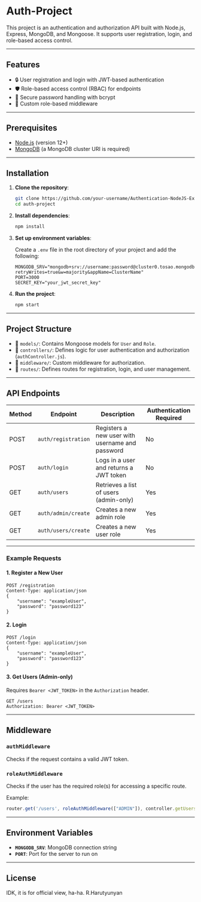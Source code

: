 
# Auth-Project

This project is an authentication and authorization API built with Node.js, Express, MongoDB, and Mongoose. It supports user registration, login, and role-based access control.

---

## Features
- 🔒 User registration and login with JWT-based authentication
- 🛡️ Role-based access control (RBAC) for endpoints
- 🔑 Secure password handling with bcrypt
- 🧩 Custom role-based middleware

---

## Prerequisites

- [Node.js](https://nodejs.org/) (version 12+)
- [MongoDB](https://www.mongodb.com/) (a MongoDB cluster URI is required)

---

## Installation

1. **Clone the repository**:
    ```bash
    git clone https://github.com/your-username/Authentication-NodeJS-ExpressJS.git
    cd auth-project
    ```

2. **Install dependencies**:
    ```bash
    npm install
    ```

3. **Set up environment variables**:

   Create a `.env` file in the root directory of your project and add the following:

    ```plaintext
    MONGODB_SRV="mongodb+srv://username:password@cluster0.tosao.mongodb.net/?retryWrites=true&w=majority&appName=ClusterName"
    PORT=3000
    SECRET_KEY="your_jwt_secret_key"
    ```

4. **Run the project**:
    ```bash
    npm start
    ```

---

## Project Structure

- 📁 `models/`: Contains Mongoose models for `User` and `Role`.
- 📁 `controllers/`: Defines logic for user authentication and authorization (`authController.js`).
- 📁 `middleware/`: Custom middleware for authorization.
- 📁 `routes/`: Defines routes for registration, login, and user management.

---

## API Endpoints

| Method | Endpoint            | Description                                        | Authentication Required |
|--------|---------------------|----------------------------------------------------|--------------------------|
| POST   | `auth/registration` | Registers a new user with username and password    | No                       |
| POST   | `auth/login`        | Logs in a user and returns a JWT token             | No                       |
| GET    | `auth/users`        | Retrieves a list of users (admin-only)             | Yes                      |
| GET    | `auth/admin/create` | Creates a new admin role                           | Yes                      |
| GET    | `auth/users/create` | Creates a new user role                            | Yes                      |

---

### Example Requests

#### 1. Register a New User
```http
POST /registration
Content-Type: application/json
{
    "username": "exampleUser",
    "password": "password123"
}
```

#### 2. Login
```http
POST /login
Content-Type: application/json
{
    "username": "exampleUser",
    "password": "password123"
}
```

#### 3. Get Users (Admin-only)
Requires `Bearer <JWT_TOKEN>` in the `Authorization` header.

```http
GET /users
Authorization: Bearer <JWT_TOKEN>
```

---

## Middleware

### `authMiddleware`
Checks if the request contains a valid JWT token.

### `roleAuthMiddleware`
Checks if the user has the required role(s) for accessing a specific route.

Example:
```javascript
router.get('/users', roleAuthMiddleware(["ADMIN"]), controller.getUsers);
```

---

## Environment Variables

- **`MONGODB_SRV`**: MongoDB connection string
- **`PORT`**: Port for the server to run on
---

## License

IDK, it is for official view, ha-ha. R.Harutyunyan
